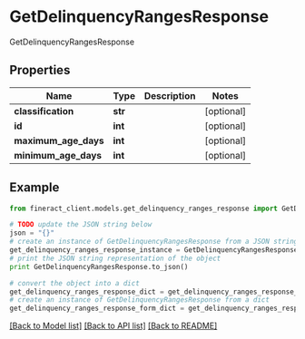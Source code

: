 # GetDelinquencyRangesResponse

GetDelinquencyRangesResponse

## Properties

Name | Type | Description | Notes
------------ | ------------- | ------------- | -------------
**classification** | **str** |  | [optional] 
**id** | **int** |  | [optional] 
**maximum_age_days** | **int** |  | [optional] 
**minimum_age_days** | **int** |  | [optional] 

## Example

```python
from fineract_client.models.get_delinquency_ranges_response import GetDelinquencyRangesResponse

# TODO update the JSON string below
json = "{}"
# create an instance of GetDelinquencyRangesResponse from a JSON string
get_delinquency_ranges_response_instance = GetDelinquencyRangesResponse.from_json(json)
# print the JSON string representation of the object
print GetDelinquencyRangesResponse.to_json()

# convert the object into a dict
get_delinquency_ranges_response_dict = get_delinquency_ranges_response_instance.to_dict()
# create an instance of GetDelinquencyRangesResponse from a dict
get_delinquency_ranges_response_form_dict = get_delinquency_ranges_response.from_dict(get_delinquency_ranges_response_dict)
```
[[Back to Model list]](../README.md#documentation-for-models) [[Back to API list]](../README.md#documentation-for-api-endpoints) [[Back to README]](../README.md)


